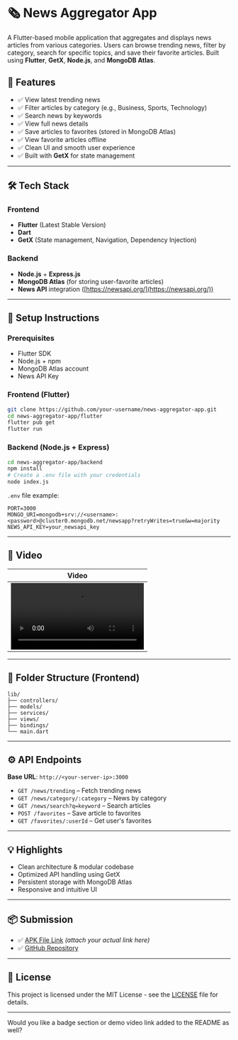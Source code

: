 # 🗞️ News Aggregator App

A Flutter-based mobile application that aggregates and displays news articles from various categories. Users can browse trending news, filter by category, search for specific topics, and save their favorite articles. Built using **Flutter**, **GetX**, **Node.js**, and **MongoDB Atlas**.

## 📱 Features

* ✅ View latest trending news
* ✅ Filter articles by category (e.g., Business, Sports, Technology)
* ✅ Search news by keywords
* ✅ View full news details
* ✅ Save articles to favorites (stored in MongoDB Atlas)
* ✅ View favorite articles offline
* ✅ Clean UI and smooth user experience
* ✅ Built with **GetX** for state management

---

## 🛠️ Tech Stack

### Frontend

* **Flutter** (Latest Stable Version)
* **Dart**
* **GetX** (State management, Navigation, Dependency Injection)

### Backend

* **Node.js** + **Express.js**
* **MongoDB Atlas** (for storing user-favorite articles)
* **News API** integration ([https://newsapi.org/](https://newsapi.org/))

---

## 🔧 Setup Instructions

### Prerequisites

* Flutter SDK
* Node.js + npm
* MongoDB Atlas account
* News API Key

### Frontend (Flutter)

```bash
git clone https://github.com/your-username/news-aggregator-app.git
cd news-aggregator-app/flutter
flutter pub get
flutter run
```

### Backend (Node.js + Express)

```bash
cd news-aggregator-app/backend
npm install
# Create a .env file with your credentials
node index.js
```

`.env` file example:

```env
PORT=3000
MONGO_URI=mongodb+srv://<username>:<password>@cluster0.mongodb.net/newsapp?retryWrites=true&w=majority
NEWS_API_KEY=your_newsapi_key
```

---

## 📸 Video

| Video                          |
| ----------------------------- |
| ![Video](https://github.com/ShivanshSrivastava136/News-App/blob/main/User_Video/news%20app.mp4) |
---

## 📁 Folder Structure (Frontend)

```
lib/
├── controllers/
├── models/
├── services/
├── views/
├── bindings/
└── main.dart
```

---

## ⚙️ API Endpoints

**Base URL**: `http://<your-server-ip>:3000`

* `GET /news/trending` – Fetch trending news
* `GET /news/category/:category` – News by category
* `GET /news/search?q=keyword` – Search articles
* `POST /favorites` – Save article to favorites
* `GET /favorites/:userId` – Get user's favorites

---

## 💡 Highlights

* Clean architecture & modular codebase
* Optimized API handling using GetX
* Persistent storage with MongoDB Atlas
* Responsive and intuitive UI

---

## 📦 Submission

* ✅ [APK File Link](#) *(attach your actual link here)*
* ✅ [GitHub Repository](https://github.com/your-username/news-aggregator-app)

---

## 📄 License

This project is licensed under the MIT License - see the [LICENSE](LICENSE) file for details.

---

Would you like a badge section or demo video link added to the README as well?
